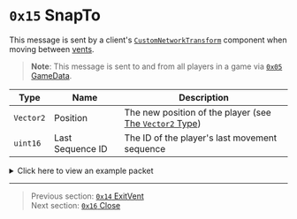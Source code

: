 # `0x15` SnapTo

This message is sent by a client's [`CustomNetworkTransform`](../05_innernetobject_types/10_customnetworktransform.md) component when moving between [vents](../07_miscellaneous/04_map_specific_ids_for_vents_and_tasks.md).

> **Note**: This message is sent to and from all players in a game via [`0x05` GameData](../02_root_message_types/05_gamedata.md).

| Type | Name | Description |
| --- | --- | --- |
| `Vector2` | Position | The new position of the player (see [The `Vector2` Type](../01_packet_structure/04_the_vector2_type.md)) |
| `uint16` | Last Sequence ID | The ID of the player's last movement sequence |

<details>
    <summary>Click here to view an example packet</summary>

```
01              # Reliable packet
00fa            # Nonce
100005          # Hazel message (tag of 0x05 = GameData)
    d3503f8a    # Game ID: -1975562029 (REDSUS)
    090002      # Hazel message (tag of 0x02 = RPC)
        be01    # Sender (CustomNetworkTransform) Net ID: 190
        15      # RPC Call ID: 21 (SnapTo)
        65c6    # X Coordinate: ~ 21.999
        275a    # Y Coordinate: ~ -11.826
        8701    # Last Sequence ID: 391
```
</details>

---

> Previous section: [`0x14` ExitVent](20_exitvent.md)<br>
> Next section: [`0x16` Close](22_close.md)

